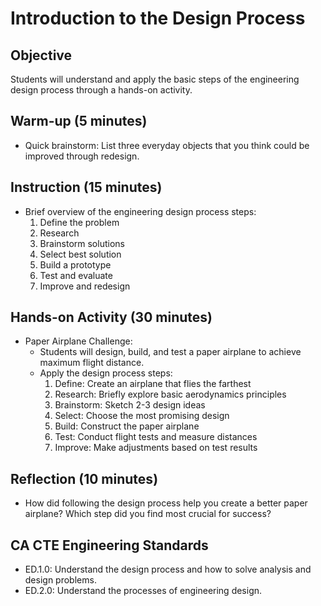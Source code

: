 # Introduction to the Design Process

## Objective
Students will understand and apply the basic steps of the engineering design process through a hands-on activity.

## Warm-up (5 minutes)
- Quick brainstorm: List three everyday objects that you think could be improved through redesign.

## Instruction (15 minutes)
- Brief overview of the engineering design process steps:
  1. Define the problem
  2. Research
  3. Brainstorm solutions
  4. Select best solution
  5. Build a prototype
  6. Test and evaluate
  7. Improve and redesign

## Hands-on Activity (30 minutes)
- Paper Airplane Challenge:
  - Students will design, build, and test a paper airplane to achieve maximum flight distance.
  - Apply the design process steps:
    1. Define: Create an airplane that flies the farthest
    2. Research: Briefly explore basic aerodynamics principles
    3. Brainstorm: Sketch 2-3 design ideas
    4. Select: Choose the most promising design
    5. Build: Construct the paper airplane
    6. Test: Conduct flight tests and measure distances
    7. Improve: Make adjustments based on test results

## Reflection (10 minutes)
- How did following the design process help you create a better paper airplane? Which step did you find most crucial for success?

## CA CTE Engineering Standards
- ED.1.0: Understand the design process and how to solve analysis and design problems.
- ED.2.0: Understand the processes of engineering design.